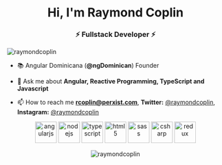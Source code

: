 
<!--<p align="center"> <img src="https://es.gravatar.com/userimage/149499670/d5810581520bf883b3dba65e8806bd4a?size=200" alt="gravatar" /> </p>-->
<h1 align="center">Hi, I'm Raymond Coplin</h1>
<h3 align="center">⚡ Fullstack Developer ⚡</h3>

<p align="left"> <img src="https://komarev.com/ghpvc/?username=raymondcoplin" alt="raymondcoplin" /> </p>

- 📚 Angular Dominicana (**@ngDominican**) Founder

- 💬 Ask me about **Angular, Reactive Programming, TypeScript and Javascript**

- 📫 How to reach me **rcoplin@perxist.com**, **Twitter:** <a href="https://twitter.com/raymondcoplin">@raymondcoplin</a>, **Instagram:** <a href="https://instagram.com/raymondcoplin">@raymondcoplin</a>

<p align="center"><img src="https://devicons.github.io/devicon/devicon.git/icons/angularjs/angularjs-original.svg" alt="angularjs" width="50" height="50"/>
<img src="https://devicons.github.io/devicon/devicon.git/icons/nodejs/nodejs-original-wordmark.svg" alt="nodejs" width="50" height="50"/>
<img src="https://devicons.github.io/devicon/devicon.git/icons/typescript/typescript-original.svg" alt="typescript" width="50" height="50"/>
<img src="https://devicons.github.io/devicon/devicon.git/icons/html5/html5-original-wordmark.svg" alt="html5" width="50" height="50"/>
<img src="https://devicons.github.io/devicon/devicon.git/icons/sass/sass-original.svg" alt="sass" width="50" height="50"/>
<img src="https://devicons.github.io/devicon/devicon.git/icons/csharp/csharp-original.svg" alt="csharp" width="50" height="50"/>
<img src="https://devicons.github.io/devicon/devicon.git/icons/redux/redux-original.svg" alt="redux" width="50" height="50"/></p><p align="center">
<img src="https://github-readme-stats.vercel.app/api?username=raymondcoplin&show_icons=true" alt="raymondcoplin" /></p>
